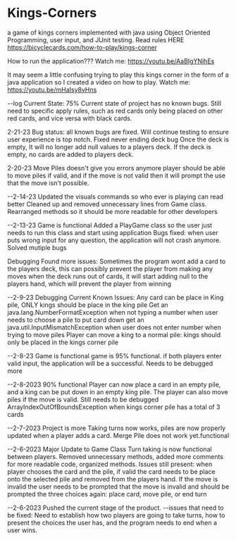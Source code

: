 # Kings-Corners
a game of kings corners implemented with java using Object Oriented Programming, user input, and JUnit testing.
Read rules HERE https://bicyclecards.com/how-to-play/kings-corner

How to run the application???
Watch me: https://youtu.be/AaBIgYNjhEs

It may seem a little confusing trying to play this kings corner in the form of a java application so I created a video on how to play.
Watch me: https://youtu.be/mHaIsy8vHns

--log
Current State: 75%
Current state of project has no known bugs. 
Still need to specific apply rules, such as red cards only being placed on other red cards, and vice versa with black cards. 

2-21-23
Bug status: all known bugs are fixed. Will continue testing to ensure user experience is top notch.
Fixed never ending deck bug
Once the deck is empty, It will no longer add null values to a players deck. If the deck is empty, no cards are added to players deck. 

2-20-23
Move Piles doesn't give you errors anymore
player should be able to move piles if valid, and if the move is not valid then it will prompt the use that the move isn't possible. 

--2-14-23
Updated the visuals commands so who ever is playing can read better
Cleaned up and removed unnecessary lines from Game class. Rearranged methods so it should be more readable for other developers

--2-13-23
Game is functional
Added a PlayGame class so the user just needs to run this class and start using application
Bugs fixed: when user puts wrong input for any question, the application will not crash anymore. Solved mutiple bugs

Debugging
Found more issues:
Sometimes the program wont add a card to the players deck, this can possibly prevent the player from making any moves
when the deck runs out of cards, it will start adding null to the players hand, which will prevent the player from winning

--2-9-23
Debugging
Current Known Issues:
Any card can be place in King pile, ONLY kings should be place in the king pile
Get an java.lang.NumberFormatException when not typing a number when user needs to choose a pile to put card down
get an java.util.InputMismatchException when user does not enter number when trying to move piles
Player can move a king to a normal pile: kings should only be placed in the kings corner pile


--2-8-23
Game is functional
game is 95% functional. if both players enter valid input, the application will be a successful. Needs to be debugged more

--2-8-2023
90% functional
Player can now place a card in an empty pile, and a king can be put down in an empty king pile. The player can also move piles if the move is valid. Still needs to be debugged
ArrayIndexOutOfBoundsException when kings corner pile has a total of 3 cards

--2-7-2023
Project is more 
Taking turns now works, piles are now properly updated when a player adds a card.
Merge Pile does not work yet.functional

--2-6-2023
Major Update to Game Class
Turn taking is now functional between players. Removed unnecessary methods, added more comments for more readable code, organized methods. 
Issues still present: when player chooses the card and the pile, if valid the card needs to be place onto the selected pile and removed from the players hand. If the move is invalid the user needs to be prompted that the move is invalid and should be prompted the three choices again: place card, move pile, or end turn

--2-6-2023
Pushed the current stage of the product.
--issues that need to be fixed:
Need to establish how two players are going to take turns, how to present the choices the user has, and the program needs to end when a user wins. 
